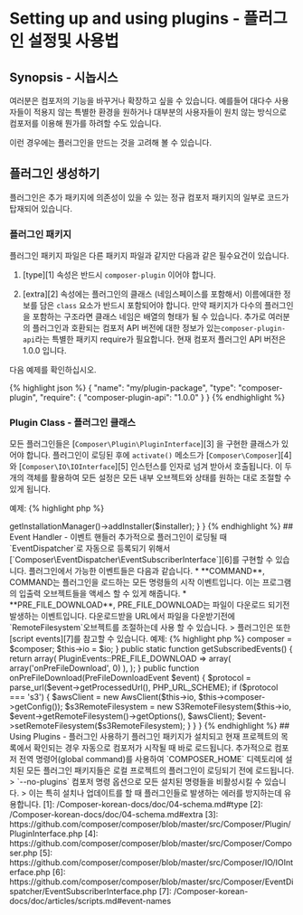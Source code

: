 # Setting up and using plugins - 플러그인 설정및 사용법

## Synopsis - 시놉시스

여러분은 컴포저의 기능을 바꾸거나 확장하고 싶을 수 있습니다. 예를들어 대다수 사용자들이 적용지 않는 특별한 환경을 원하거나 대부분의 사용자들이 원치 않는 방식으로 컴포저를 이용해 뭔가를 하려할 수도 있습니다. 

이런 경우에는 플러그인을 만드는 것을 고려해 볼 수 있습니다.

## 플러그인 생성하기

플러그인은 추가 패키지에 의존성이 있을 수 있는 정규 컴포저 패키지의 일부로 코드가 탑재되어 있습니다. 

### 플러그인 패키지

플러그인 패키지 파일은 다른 패키지 파일과 같지만 다음과 같은 필수요건이 있습니다. 

1. [type][1] 속성은 반드시 `composer-plugin` 이어야 합니다.

2. [extra][2] 속성에는  플러그인의 클래스 (네임스페이스를 포함해서) 이름에대한 정보를 담은 `class` 요소가 반드시 포함되어야 합니다. 만약 패키지가 다수의 플러그인을 포함하는 구조라면 클래스 네임은 배열의 형태가 될 수 있습니다.  추가로 여러분의 플러그인과 호환되는 컴포저 API 버전에 대한 정보가 있는`composer-plugin-api`라는 특별한 패키지 require가 필요합니다. 현재 컴포저 플러그인 API 버전은 1.0.0 입니다.

다음 예제를 확인하십시오. 

{% highlight json %}
{
    "name": "my/plugin-package",
    "type": "composer-plugin",
    "require": {
        "composer-plugin-api": "1.0.0"
    }
}
{% endhighlight %}

### Plugin Class - 플러그인 클래스 

모든 플러그인들은 [`Composer\Plugin\PluginInterface`][3] 을 구현한 클래스가 있어야 합니다.
플러그인이 로딩된 후에 `activate()` 메소드가 [`Composer\Composer`][4] 와 [`Composer\IO\IOInterface`][5] 인스턴스를 인자로 넘겨 받아서 호출됩니다. 이 두개의 객체를 활용하여 모든 설정은 모든 내부 오브젝트와 상태를 원하는 대로 조절할 수 있게 됩니다. 

예제:
{% highlight php %}
<?php

namespace phpDocumentor\Composer;

use Composer\Composer;
use Composer\IO\IOInterface;
use Composer\Plugin\PluginInterface;

class TemplateInstallerPlugin implements PluginInterface
{
    public function activate(Composer $composer, IOInterface $io)
    {
        $installer = new TemplateInstaller($io, $composer);
        $composer->getInstallationManager()->addInstaller($installer);
    }
}
{% endhighlight %}

## Event Handler - 이벤트 핸들러

추가적으로 플러그인이 로딩될 때 `EventDispatcher`로 자동으로 등록되기 위해서 [`Composer\EventDispatcher\EventSubscriberInterface`][6]를 구현할 수 있습니다. 

플러그인에서 가능한 이벤트들은 다음과 같습니다. 

* **COMMAND**,   COMMAND는 플러그인을 로드하는 모든 명령들의 시작 이벤트입니다.  이는 프로그램의 입출력 오브젝트들을 액세스 할 수 있게 해줍니다.
* **PRE_FILE_DOWNLOAD**,  PRE_FILE_DOWNLOAD는 파일이 다운로드 되기전 발생하는 이벤트입니다. 다운로드받을 URL에서 파일을 다운받기전에`RemoteFilesystem`오브젝트를 조절하는데 사용 할 수 있습니다.
 
> 플러그인은 또한 [script events][7]를 참고할 수 있습니다. 

예제:

{% highlight php %}
<?php

namespace Naderman\Composer\AWS;

use Composer\Composer;
use Composer\EventDispatcher\EventSubscriberInterface;
use Composer\IO\IOInterface;
use Composer\Plugin\PluginInterface;
use Composer\Plugin\PluginEvents;
use Composer\Plugin\PreFileDownloadEvent;

class AwsPlugin implements PluginInterface, EventSubscriberInterface
{
    protected $composer;
    protected $io;

    public function activate(Composer $composer, IOInterface $io)
    {
        $this->composer = $composer;
        $this->io = $io;
    }

    public static function getSubscribedEvents()
    {
        return array(
            PluginEvents::PRE_FILE_DOWNLOAD => array(
                array('onPreFileDownload', 0)
            ),
        );
    }

    public function onPreFileDownload(PreFileDownloadEvent $event)
    {
        $protocol = parse_url($event->getProcessedUrl(), PHP_URL_SCHEME);

        if ($protocol === 's3') {
            $awsClient = new AwsClient($this->io, $this->composer->getConfig());
            $s3RemoteFilesystem = new S3RemoteFilesystem($this->io, $event->getRemoteFilesystem()->getOptions(), $awsClient);
            $event->setRemoteFilesystem($s3RemoteFilesystem);
        }
    }
}
{% endhighlight %}

## Using Plugins - 플러그인 사용하기

플러그인 패키지가 설치되고 현재 프로젝트의 목록에서 확인되는 경우 자동으로 컴포저가 시작될 때 바로 로드됩니다. 추가적으로  컴포저 전역 명령어(global command)를 사용하여 `COMPOSER_HOME` 디렉토리에 설치된 모든 플러그인 패키지들은 로컬 프로젝트의 플러그인이 로딩되기 전에 로드됩니다. 

> `--no-plugins` 컴포저 명령 옵션으로 모든 설치된 명령들을 비활성시킬 수 있습니다. 
> 이는 특히 설치나 업데이트를 할 때 플러그인들로 발생하는 에러를 방지하는데 유용합니다.

[1]: /Composer-korean-docs/doc/04-schema.md#type
[2]: /Composer-korean-docs/doc/04-schema.md#extra
[3]: https://github.com/composer/composer/blob/master/src/Composer/Plugin/PluginInterface.php
[4]: https://github.com/composer/composer/blob/master/src/Composer/Composer.php
[5]: https://github.com/composer/composer/blob/master/src/Composer/IO/IOInterface.php
[6]: https://github.com/composer/composer/blob/master/src/Composer/EventDispatcher/EventSubscriberInterface.php
[7]: /Composer-korean-docs/doc/articles/scripts.md#event-names